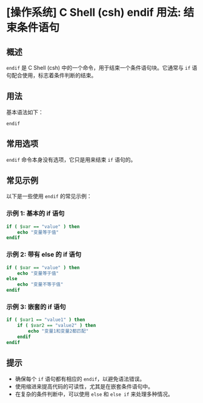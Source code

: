 # [操作系统] C Shell (csh) endif 用法: 结束条件语句

## 概述
`endif` 是 C Shell (csh) 中的一个命令，用于结束一个条件语句块。它通常与 `if` 语句配合使用，标志着条件判断的结束。

## 用法
基本语法如下：
```
endif
```

## 常用选项
`endif` 命令本身没有选项，它只是用来结束 `if` 语句的。

## 常见示例
以下是一些使用 `endif` 的常见示例：

### 示例 1: 基本的 if 语句
```csh
if ( $var == "value" ) then
    echo "变量等于值"
endif
```

### 示例 2: 带有 else 的 if 语句
```csh
if ( $var == "value" ) then
    echo "变量等于值"
else
    echo "变量不等于值"
endif
```

### 示例 3: 嵌套的 if 语句
```csh
if ( $var1 == "value1" ) then
    if ( $var2 == "value2" ) then
        echo "变量1和变量2都匹配"
    endif
endif
```

## 提示
- 确保每个 `if` 语句都有相应的 `endif`，以避免语法错误。
- 使用缩进来提高代码的可读性，尤其是在嵌套条件语句中。
- 在复杂的条件判断中，可以使用 `else` 和 `else if` 来处理多种情况。